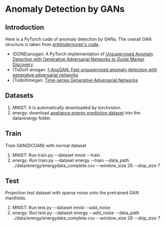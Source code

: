 # Anomaly Detection by GANs

## Introduction
Here is a PyTorch code of anomaly detection by GANs. The overall GAN structure is taken from [eriklindernoren's code](https://github.com/eriklindernoren/PyTorch-GAN).
* (DONE)anogan: A PyTorch implementation of [Unsupervised Anomaly Detection with Generative Adversarial Networks to Guide Marker Discovery](https://arxiv.org/pdf/1703.05921.pdf)
* (ToDo)f-anogan: [f-AnoGAN: Fast unsupervised anomaly detection with generative adversarial networks](https://www.sciencedirect.com/science/article/pii/S1361841518302640?casa_token=fhezR4xnEe0AAAAA:mLwi2qXPcbjuoZBGw7pWnWRO4lWvUl1bvNnY3NtrCtITnIAuTfU-bjmSaU5z7Rvhp2HTmfGcEw)
* (Todo)timegan: [Time-series Generative Adversarial Networks](https://papers.nips.cc/paper/8789-time-series-generative-adversarial-networks.pdf)

## Datasets
1. MNIST: it is automatically downloaded by torchvision. 
2. energy: download [appliance energy prediction dataset](https://archive.ics.uci.edu/ml/datasets/Appliances+energy+prediction) into the data/energy folder.

## Train
Train GAN(DCGAN) with normal dataset
1. MNIST: Run train.py --dataset mnist --train
2. energy: Run train.py --dataset energy --train --data_path ../data/energy/energydata_complete.csv --window_size 28 --skip_size 7

## Test
Projection test dataset with sparse noise onto the pretrained GAN manifolds.
1. MNIST: Run test.py --dataset mnist --add_noise
2. energy: Run test.py --dataset energy --add_noise --data_path ../data/energy/energydata_complete.csv --window_size 28 --skip_size 7

